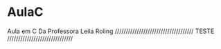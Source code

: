 # AulaC
Aula em C Da Professora Leila Roling
//////////////////////////////////// TESTE //////////////////////////////